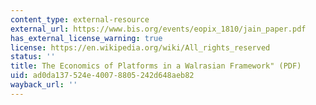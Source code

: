 ```yaml
---
content_type: external-resource
external_url: https://www.bis.org/events/eopix_1810/jain_paper.pdf
has_external_license_warning: true
license: https://en.wikipedia.org/wiki/All_rights_reserved
status: ''
title: The Economics of Platforms in a Walrasian Framework" (PDF)
uid: ad0da137-524e-4007-8805-242d648aeb82
wayback_url: ''
---
```

